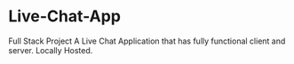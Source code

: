 # Live-Chat-App
Full Stack Project
A Live Chat Application that has fully functional client and server.
Locally Hosted.
